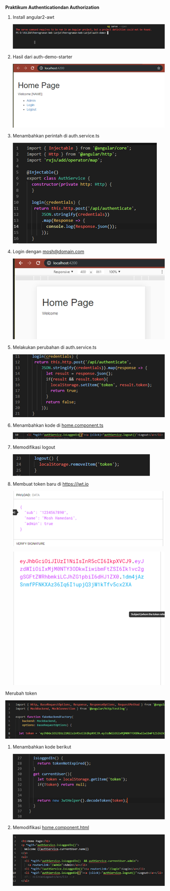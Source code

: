 **Praktikum Authenticationdan Authorization**

1.  Install angular2-awt

    ![](media/33669d776265415d53e83835625f1b76.png)

2.  Hasil dari auth-demo-starter

    ![](media/accd8d94a6f294db1a09e7a925077bac.png)

3.  Menambahkan perintah di auth.service.ts

    ![](media/028bde6d6dd0fd406a2782619f1be4ac.png)

4.  Login dengan <mosh@domain.com>

    ![](media/d16afb20cd4f6c8c16a322a4dcac40cf.png)

5.  Melakukan perubahan di auth.service.ts

    ![](media/ceb4c0d3a140fbbe07d025b168b50795.png)

6.  Menambahkan kode di [home.component.ts](http://home.component.ts)

    ![](media/836fc1b42bdfdd2f37b784b5a5d479cd.png)

7.  Memodifikasi logout

    ![](media/ffdd27e8759ad7b92b267f0a6f6cb16b.png)

8.  Membuat token baru di <https://jwt.io>

    ![](media/4c77721e4232706d462559e32ba8b40b.png)

    ![](media/30238079239d01dde9709c1e95387faf.png)

Merubah token

![](media/0fa4decb456e3eacee604b3e31671f18.png)

1.  Menambahkan kode berikut

    ![](media/fcf448c9b4c7e4e63c7e5f82f651c22c.png)

2.  Memodifikasi [home.component.html](http://home.component.html)

    ![](media/dac60ddd803ae374e5889194c09a61ad.png)
